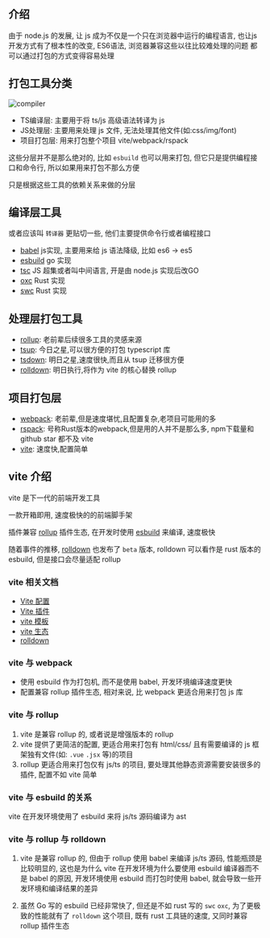 ## 介绍

由于 node.js 的发展, 让 js 成为不仅是一个只在浏览器中运行的编程语言,
也让js开发方式有了根本性的改变, ES6语法, 浏览器兼容这些以往比较难处理的问题
都可以通过打包的方式变得容易处理

## 打包工具分类

![compiler](https://raw.githubusercontent.com/liaohui5/images/main/images/202507171707881.png)

- TS编译层: 主要用于将 ts/js 高级语法转译为 js
- JS处理层: 主要用来处理 js 文件, 无法处理其他文件(如:css/img/font)
- 项目打包层: 用来打包整个项目 vite/webpack/rspack

这些分层并不是那么绝对的, 比如 `esbuild` 也可以用来打包,
但它只是提供编程接口和命令行, 所以如果用来打包不那么方便

只是根据这些工具的依赖关系来做的分层

## 编译层工具

或者应该叫 `转译器` 更贴切一些, 他们主要提供命令行或者编程接口

- [babel](https://babeljs.io/) js实现, 主要用来给 js 语法降级, 比如 es6 -> es5
- [esbuild](https://esbuild.github.io/) go 实现
- [tsc](https://www.typescriptlang.org/) JS 超集或者叫中间语言, 开是由 node.js 实现后改GO
- [oxc](https://oxc.rs/) Rust 实现
- [swc](https://swc.rs/) Rust 实现

## 处理层打包工具

- [rollup](https://rollupjs.org/): 老前辈后续很多工具的灵感来源
- [tsup](https://tsup.egoist.dev/): 今日之星,可以很方便的打包 typescript 库
- [tsdown](https://rolldown.rs/): 明日之星,速度很快,而且从 tsup 迁移很方便
- [rolldown](https://rolldown.rs): 明日执行,将作为 vite 的核心替换 rollup

## 项目打包层

- [webpack](https://webpack.js.org/): 老前辈,但是速度堪忧,且配置复杂,老项目可能用的多
- [rspack](https://rspack.rs/zh/): 号称Rust版本的webpack,但是用的人并不是那么多, npm下载量和github star 都不及 vite
- [vite](https://vite.dev): 速度快,配置简单

## vite 介绍

vite 是下一代的前端开发工具

一款开箱即用, 速度极快的的前端脚手架

插件兼容 [rollup](https://rollupjs.org/) 插件生态, 在开发时使用 [esbuild](https://esbuild.github.io/) 来编译, 速度极快

随着事件的推移, [rolldown](https://rolldown.rs/) 也发布了 `beta` 版本, rolldown 可以看作是 rust 版本的 esbuild, 但是接口会尽量适配 rollup

### vite 相关文档

- [Vite 配置](https://cn.vitejs.dev/config/)
- [Vite 插件](https://cn.vitejs.dev/plugins/)
- [vite 模板](https://cn.vitejs.dev/guide/#scaffolding-your-first-vite-project)
- [vite 生态](https://github.com/vitejs/awesome-vite)
- [rolldown](https://rolldown.rs)

### vite 与 webpack

- 使用 esbuild 作为打包机, 而不是使用 babel, 开发环境编译速度更快
- 配置兼容 rollup 插件生态, 相对来说, 比 webpack 更适合用来打包 js 库

### vite 与 rollup

1. vite 是兼容 rollup 的, 或者说是增强版本的 rollup
2. vite 提供了更简洁的配置, 更适合用来打包有 html/css/ 且有需要编译的 js 框架独有文件(如: `.vue` `.jsx` 等)的项目
3. rollup 更适合用来打包仅有 js/ts 的项目, 要处理其他静态资源需要安装很多的插件, 配置不如 vite 简单

### vite 与 esbuild 的关系

vite 在开发环境使用了 esbuild 来将 js/ts 源码编译为 ast

### vite 与 rollup 与 rolldown

1. vite 是兼容 rollup 的, 但由于 rollup 使用 babel 来编译 js/ts 源码, 性能瓶颈是比较明显的, 这也是为什么 vite 在开发环境为什么要使用 esbuild 编译器而不是 babel 的原因, 开发环境使用 esbuild 而打包时使用 babel, 就会导致一些开发环境和编译结果的差异

2. 虽然 Go 写的 esbuild 已经非常快了, 但还是不如 rust 写的 `swc` `oxc`, 为了更极致的性能就有了 `rolldown` 这个项目, 既有 rust 工具链的速度, 又同时兼容 rollup 插件生态
